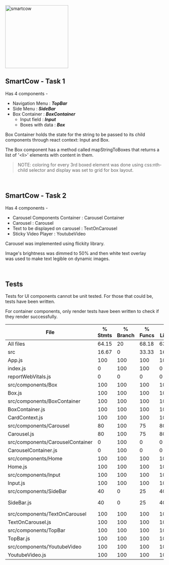 <img src="https://smartcow.ai/staticfiles/images/horiz-logo-yellow.png" alt="smartcow" width="200"/>

## SmartCow - Task 1
Has 4 components -
  + Navigation Menu : ***TopBar***
  + Side Menu : ***SideBar***
  + Box Container : ***BoxContainer***
    - Input field : ***Input***
    - Boxes with data : ***Box***

Box Container holds the state for the string to be passed to its child components through react context: Input and Box.

The Box component has a method called mapStringToBoxes that returns a list of '\<li>' elements with content in them.

>NOTE: coloring for every 3rd boxed element was done using css:nth-child selector and display was set to grid for box layout.

<br>

## SmartCow - Task 2
Has 4 components - 
  + Carousel Components Container : Carousel Container
  + Carousel : Carousel
  + Text to be displayed on carousel : TextOnCarousel
  + Sticky Video Player : YoutubeVideo

Carousel was implemented using flickity library.

Image's brightness was dimmed to 50% and then white text overlay  
was used to make text legible on dynamic images.

<br>

## Tests
Tests for UI components cannot be unit tested. For those that could be, tests have been written.  

For container components, only render tests have been written to check if they render successfully.

| File                             | % Stmts | % Branch | % Funcs | % Lines | Uncovered Line #s |
| -------------------------------- | ------- | -------- | ------- | ------- | ----------------- |
| All files                        | 64.15   | 20       | 68.18   | 63.46   |
| src                              | 16.67   | 0        | 33.33   | 16.67   |
| App.js                           | 100     | 100      | 100     | 100     |
| index.js                         | 0       | 100      | 100     | 0       | 7-14              |
| reportWebVitals.js               | 0       | 0        | 0       | 0       | 1-8               |
| src/components/Box               | 100     | 100      | 100     | 100     |
| Box.js                           | 100     | 100      | 100     | 100     |
| src/components/BoxContainer      | 100     | 100      | 100     | 100     |
| BoxContainer.js                  | 100     | 100      | 100     | 100     |
| CardContext.js                   | 100     | 100      | 100     | 100     |
| src/components/Carousel          | 80      | 100      | 75      | 80      |
| Carousel.js                      | 80      | 100      | 75      | 80      | 29-30             |
| src/components/CarouselContainer | 0       | 100      | 0       | 0       |
| CarouselContainer.js             | 0       | 100      | 0       | 0       | 8                 |
| src/components/Home              | 100     | 100      | 100     | 100     |
| Home.js                          | 100     | 100      | 100     | 100     |
| src/components/Input             | 100     | 100      | 100     | 100     |
| Input.js                         | 100     | 100      | 100     | 100     |
| src/components/SideBar           | 40      | 0        | 25      | 40      |
| SideBar.js                       | 40      | 0        | 25      | 40      | 7-8,12-13,17-18   |
| src/components/TextOnCarousel    | 100     | 100      | 100     | 100     |
| TextOnCarousel.js                | 100     | 100      | 100     | 100     |
| src/components/TopBar            | 100     | 100      | 100     | 100     |
| TopBar.js                        | 100     | 100      | 100     | 100     |
| src/components/YoutubeVideo      | 100     | 100      | 100     | 100     |
| YoutubeVideo.js                  | 100     | 100      | 100     | 100     |
